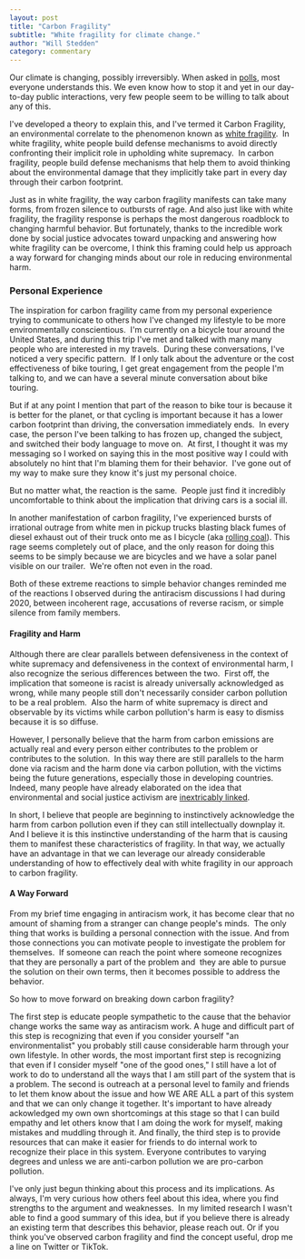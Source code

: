 ```yaml
---
layout: post
title: "Carbon Fragility"
subtitle: "White fragility for climate change."
author: "Will Stedden"
category: commentary
---
```



Our climate is changing, possibly irreversibly. When asked in <a href="https://www.pewresearch.org/fact-tank/2020/04/21/how-americans-see-climate-change-and-the-environment-in-7-charts/">polls</a>, most everyone understands this. We even know how to stop it and yet in our day-to-day public interactions, very few people seem to be willing to talk about any of this.

I've developed a theory to explain this, and I've termed it Carbon Fragility, an environmental correlate to the phenomenon known as <a href="https://en.wikipedia.org/wiki/White_defensiveness">white fragility</a>.  In white fragility, white people build defense mechanisms to avoid directly confronting their implicit role in upholding white supremacy.  In carbon fragility, people build defense mechanisms that help them to avoid thinking about the environmental damage that they implicitly take part in every day through their carbon footprint.

Just as in white fragility, the way carbon fragility manifests can take many forms, from frozen silence to outbursts of rage. And also just like with white fragility, the fragility response is perhaps the most dangerous roadblock to changing harmful behavior. But fortunately, thanks to the incredible work done by social justice advocates toward unpacking and answering how white fragility can be overcome, I think this framing could help us approach a way forward for changing minds about our role in reducing environmental harm.

### Personal Experience

The inspiration for carbon fragility came from my personal experience trying to communicate to others how I've changed my lifestyle to be more environmentally conscientious.  I'm currently on a bicycle tour around the United States, and during this trip I've met and talked with many many people who are interested in my travels.  During these conversations, I've noticed a very specific pattern.  If I only talk about the adventure or the cost effectiveness of bike touring, I get great engagement from the people I'm talking to, and we can have a several minute conversation about bike touring.

But if at any point I mention that part of the reason to bike tour is because it is better for the planet, or that cycling is important because it has a lower carbon footprint than driving, the conversation immediately ends.  In every case, the person I've been talking to has frozen up, changed the subject, and switched their body language to move on.  At first, I thought it was my messaging so I worked on saying this in the most positive way I could with absolutely no hint that I'm blaming them for their behavior.  I've gone out of my way to make sure they know it's just my personal choice.

But no matter what, the reaction is the same.  People just find it incredibly uncomfortable to think about the implication that driving cars is a social ill.

In another manifestation of carbon fragility, I've experienced bursts of irrational outrage from white men in pickup trucks blasting black fumes of diesel exhaust out of their truck onto me as I bicycle (aka <a href="https://en.wikipedia.org/wiki/Rolling_coal">rolling coal</a>). This rage seems completely out of place, and the only reason for doing this seems to be simply because we are bicycles and we have a solar panel visible on our trailer.  We're often not even in the road.

Both of these extreme reactions to simple behavior changes reminded me of the reactions I observed during the antiracism discussions I had during 2020, between incoherent rage, accusations of reverse racism, or simple silence from family members.

#### Fragility and Harm

Although there are clear parallels between defensiveness in the context of white supremacy and defensiveness in the context of environmental harm, I also recognize the serious differences between the two.  First off, the implication that someone is racist is already universally acknowledged as wrong, while many people still don't necessarily consider carbon pollution to be a real problem.  Also the harm of white supremacy is direct and observable by its victims while carbon pollution's harm is easy to dismiss because it is so diffuse.

However, I personally believe that the harm from carbon emissions are actually real and every person either contributes to the problem or contributes to the solution.  In this way there are still parallels to the harm done via racism and the harm done via carbon pollution, with the victims being the future generations, especially those in developing countries.  Indeed, many people have already elaborated on the idea that environmental and social justice activism are <a href="https://blog.pachamama.org/how-social-justice-and-environmental-justice-are-intrinsically-interconnected">inextricably linked</a>.

In short, I believe that people are beginning to instinctively acknowledge the harm from carbon pollution even if they can still intellectually downplay it. And I believe it is this instinctive understanding of the harm that is causing them to manifest these characteristics of fragility. In that way, we actually have an advantage in that we can leverage our already considerable understanding of how to effectively deal with white fragility in our approach to carbon fragility.


#### A Way Forward

From my brief time engaging in antiracism work, it has become clear that no amount of shaming from a stranger can change people's minds.  The only thing that works is building a personal connection with the issue. And from those connections you can motivate people to investigate the problem for themselves.  If someone can reach the point where someone recognizes that they are personally a part of the problem and  they are able to pursue the solution on their own terms, then it becomes possible to address the behavior.

So how to move forward on breaking down carbon fragility?

The first step is educate people sympathetic to the cause that the behavior change works the same way as antiracism work. A huge and difficult part of this step is recognizing that even if you consider yourself "an environmentalist" you probably still cause considerable harm through your own lifestyle. In other words, the most important first step is recognizing that even if I consider myself "one of the good ones," I still have a lot of work to do to understand all the ways that I am still part of the system that is a problem.  The second is outreach at a personal level to family and friends to let them know about the issue and how WE ARE ALL a part of this system and that we can only change it together. It's important to have already ackowledged my own own shortcomings at this stage so that I can build empathy and let others know that I am doing the work for myself, making mistakes and muddling through it. And finally, the third step is to provide resources that can make it easier for friends to do internal work to recognize their place in this system. Everyone contributes to varying degrees and unless we are anti-carbon pollution we are pro-carbon pollution.

I've only just begun thinking about this process and its implications. As always, I'm very curious how others feel about this idea, where you find strengths to the argument and weaknesses.  In my limited research I wasn't able to find a good summary of this idea, but if you believe there is already an existing term that describes this behavior, please reach out. Or if you think you've observed carbon fragility and find the concept useful, drop me a line on Twitter or TikTok. 